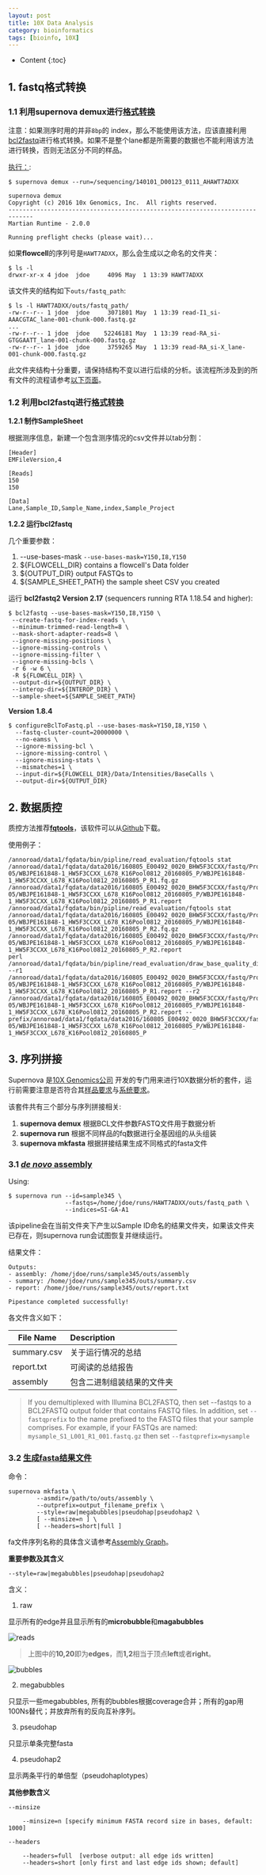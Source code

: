 ```yaml
---
layout: post
title: 10X Data Analysis
category: bioinformatics
tags: [bioinfo, 10X]
---
```


* Content
{:toc}

## 1. fastq格式转换

### 1.1 利用supernova demux进行[格式转换](http://support.10xgenomics.com/de-novo-assembly/software/pipelines/latest/using/demultiplex)

注意：如果测序时用的并非`8bp`的 index，那么不能使用该方法，应该直接利用[bcl2fastq](http://support.10xgenomics.com/de-novo-assembly/software/pipelines/latest/using/bcl2fastq-direct)进行格式转换。如果不是整个lane都是所需要的数据也不能利用该方法进行转换，否则无法区分不同的样品。

[执行：](http://support.10xgenomics.com/de-novo-assembly/software/pipelines/latest/using/demultiplex):

```
$ supernova demux --run=/sequencing/140101_D00123_0111_AHAWT7ADXX

supernova demux
Copyright (c) 2016 10x Genomics, Inc.  All rights reserved.
-----------------------------------------------------------------------------
Martian Runtime - 2.0.0

Running preflight checks (please wait)...
```

如果**flowcell**的序列号是`HAWT7ADXX`，那么会生成以之命名的文件夹：

```
$ ls -l
drwxr-xr-x 4 jdoe  jdoe     4096 May  1 13:39 HAWT7ADXX
```

该文件夹的结构如下`outs/fastq_path`:

```
$ ls -l HAWT7ADXX/outs/fastq_path/
-rw-r--r-- 1 jdoe  jdoe     3071801 May  1 13:39 read-I1_si-AAACGTAC_lane-001-chunk-000.fastq.gz
...
-rw-r--r-- 1 jdoe  jdoe    52246181 May  1 13:39 read-RA_si-GTGGAATT_lane-001-chunk-000.fastq.gz
-rw-r--r-- 1 jdoe  jdoe     3759265 May  1 13:39 read-RA_si-X_lane-001-chunk-000.fastq.gz
```

此文件夹结构十分重要，请保持结构不变以进行后续的分析。该流程所涉及到的所有文件的流程请参考[以下页面](http://support.10xgenomics.com/de-novo-assembly/software/pipelines/latest/advanced/pipestance-structure)。

### 1.2 利用bcl2fastq进行[格式转换](http://support.10xgenomics.com/de-novo-assembly/software/pipelines/latest/using/bcl2fastq-direct)

**1.2.1 制作SampleSheet**

根据测序信息，新建一个包含测序情况的csv文件并以tab分割：

```
[Header]
EMFileVersion,4
 
[Reads]
150
150
 
[Data]
Lane,Sample_ID,Sample_Name,index,Sample_Project

```

**1.2.2 运行bcl2fastq**

几个重要参数：

 1. --use-bases-mask `--use-bases-mask=Y150,I8,Y150`
 2. ${FLOWCELL_DIR} contains a flowcell's Data folder
 3. ${OUTPUT_DIR}  output FASTQs to
 4. ${SAMPLE_SHEET_PATH} the sample sheet CSV you created

运行 **bcl2fastq2 Version 2.17** (sequencers running RTA 1.18.54 and higher):

```
$ bcl2fastq --use-bases-mask=Y150,I8,Y150 \
 --create-fastq-for-index-reads \
 --minimum-trimmed-read-length=8 \
 --mask-short-adapter-reads=8 \
 --ignore-missing-positions \
 --ignore-missing-controls \
 --ignore-missing-filter \
 --ignore-missing-bcls \
 -r 6 -w 6 \
 -R ${FLOWCELL_DIR} \
 --output-dir=${OUTPUT_DIR} \
 --interop-dir=${INTEROP_DIR} \
 --sample-sheet=${SAMPLE_SHEET_PATH}
```

**Version 1.8.4**

```
$ configureBclToFastq.pl --use-bases-mask=Y150,I8,Y150 \
  --fastq-cluster-count=20000000 \
  --no-eamss \
  --ignore-missing-bcl \
  --ignore-missing-control \
  --ignore-missing-stats \
  --mismatches=1 \
  --input-dir=${FLOWCELL_DIR}/Data/Intensities/BaseCalls \
  --output-dir=${OUTPUT_DIR}
```

## 2. 数据质控

质控方法推荐[**fqtools**](http://www.ncbi.nlm.nih.gov/pmc/articles/PMC4908325/)，该软件可以从[Github](https://github.com/alastair-droop/fqtools)下载。

使用例子：

```
/annoroad/data1/fqdata/bin/pipline/read_evaluation/fqtools stat   /annoroad/data1/fqdata/data2016/160805_E00492_0020_BHW5F3CCXX/fastq/Project_CR160172-05/WBJPE161848-1_HW5F3CCXX_L678_K16Pool0812_20160805_P/WBJPE161848-1_HW5F3CCXX_L678_K16Pool0812_20160805_P_R1.fq.gz /annoroad/data1/fqdata/data2016/160805_E00492_0020_BHW5F3CCXX/fastq/Project_CR160172-05/WBJPE161848-1_HW5F3CCXX_L678_K16Pool0812_20160805_P/WBJPE161848-1_HW5F3CCXX_L678_K16Pool0812_20160805_P_R1.report
/annoroad/data1/fqdata/bin/pipline/read_evaluation/fqtools stat /annoroad/data1/fqdata/data2016/160805_E00492_0020_BHW5F3CCXX/fastq/Project_CR160172-05/WBJPE161848-1_HW5F3CCXX_L678_K16Pool0812_20160805_P/WBJPE161848-1_HW5F3CCXX_L678_K16Pool0812_20160805_P_R2.fq.gz /annoroad/data1/fqdata/data2016/160805_E00492_0020_BHW5F3CCXX/fastq/Project_CR160172-05/WBJPE161848-1_HW5F3CCXX_L678_K16Pool0812_20160805_P/WBJPE161848-1_HW5F3CCXX_L678_K16Pool0812_20160805_P_R2.report
perl /annoroad/data1/fqdata/bin/pipline/read_evaluation/draw_base_quality_distirbution_v2.pl --r1 /annoroad/data1/fqdata/data2016/160805_E00492_0020_BHW5F3CCXX/fastq/Project_CR160172-05/WBJPE161848-1_HW5F3CCXX_L678_K16Pool0812_20160805_P/WBJPE161848-1_HW5F3CCXX_L678_K16Pool0812_20160805_P_R1.report --r2 /annoroad/data1/fqdata/data2016/160805_E00492_0020_BHW5F3CCXX/fastq/Project_CR160172-05/WBJPE161848-1_HW5F3CCXX_L678_K16Pool0812_20160805_P/WBJPE161848-1_HW5F3CCXX_L678_K16Pool0812_20160805_P_R2.report --prefix/annoroad/data1/fqdata/data2016/160805_E00492_0020_BHW5F3CCXX/fastq/Project_CR160172-05/WBJPE161848-1_HW5F3CCXX_L678_K16Pool0812_20160805_P/WBJPE161848-1_HW5F3CCXX_L678_K16Pool0812_20160805_P
```

## 3. 序列拼接

Supernova 是[10X Genomics公司](http://www.10xgenomics.com/) 开发的专门用来进行10X数据分析的套件，运行前需要注意是否符合其[样品要求](http://support.10xgenomics.com/de-novo-assembly/software/overview/sample-requirements)与[系统要求](http://support.10xgenomics.com/de-novo-assembly/software/overview/system-requirements)。

该套件共有三个部分与序列拼接相关:

 1. **supernova demux** 根据BCL文件参数FASTQ文件用于数据分析
 2. **supernova run** 根据不同样品的fq数据进行全基因组的从头组装
 3. **supernova mkfasta** 根据拼接结果生成不同格式的fasta文件

### 3.1 [*de novo* assembly](http://support.10xgenomics.com/de-novo-assembly/software/pipelines/latest/using/running)

Using:

```
$ supernova run --id=sample345 \
                --fastqs=/home/jdoe/runs/HAWT7ADXX/outs/fastq_path \
                --indices=SI-GA-A1
```

该pipeline会在当前文件夹下产生以Sample ID命名的结果文件夹，如果该文件夹已存在，则supernova run会试图恢复并继续运行。

结果文件：

```
Outputs:
- assembly: /home/jdoe/runs/sample345/outs/assembly
- summary: /home/jdoe/runs/sample345/outs/summary.csv
- report: /home/jdoe/runs/sample345/outs/report.txt

Pipestance completed successfully!
```

各文件含义如下：

| File Name        | Description       |
| ------------- |:-------------|
| summary.csv      | 关于运行情况的总结 |
| report.txt      | 可阅读的总结报告 |
| assembly | 包含二进制组装结果的文件夹 |

 > If you demultiplexed with Illumina BCL2FASTQ, then set --fastqs to a
 > BCL2FASTQ output folder that contains FASTQ files. In addition, set
 > `--fastqprefix` to the name prefixed to the FASTQ files that your sample
 > comprises. For example, if your FASTQs are named:
 >`    mysample_S1_L001_R1_001.fastq.gz`
 > then set `--fastqprefix=mysample`
 >

### 3.2 [生成fasta结果文件](http://support.10xgenomics.com/de-novo-assembly/software/pipelines/latest/output/generating)

命令：

```
supernova mkfasta \
        --asmdir=/path/to/outs/assembly \
        --outprefix=output_filename_prefix \
        --style=raw|megabubbles|pseudohap|pseudohap2 \
        [ --minsize=n ] \
        [ --headers=short|full ]
```

fa文件序列名称的具体含义请参考[Assembly Graph](http://support.10xgenomics.com/de-novo-assembly/software/pipelines/latest/output/graphs)。

**重要参数及其含义**

    --style=raw|megabubbles|pseudohap|pseudohap2

含义：

 1. raw

 显示所有的edge并且显示所有的**microbubble**和**magabubbles**

 ![reads](http://ocs218n9i.bkt.clouddn.com/style2.png)

> 上图中的**10,20**即为**edges**，而**1,2**相当于顶点**left**或者**right**。

 ![bubbles](http://ocs218n9i.bkt.clouddn.com/style1.png)
 
 2. megabubbles

 只显示一些megabubbles, 所有的bubbles根据coverage合并；所有的gap用100Ns替代；并放弃所有的反向互补序列。

 3. pseudohap

 只显示单条完整fasta

 4. pseudohap2

 显示两条平行的单倍型（pseudohaplotypes）

**其他参数含义**

`--minsize`

```
    --minsize=n [specify minimum FASTA record size in bases, default: 1000]
```

`--headers`

```
    --headers=full  [verbose output: all edge ids written]
    --headers=short [only first and last edge ids shown; default]
```
